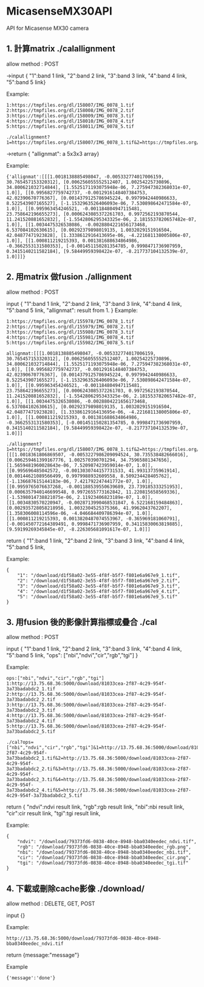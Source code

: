 # MicasenseMX30API
API for Micasense MX30 camera

## 1. 計算matrix ./calallignment

allow method : POST

->input  {  "1":band 1 link,
            "2":band 2 link,
            "3":band 3 link,
            "4":band 4 link,
            "5":band 5 link}

Example:
```
1:https://tmpfiles.org/dl/158007/IMG_0078_1.tif
2:https://tmpfiles.org/dl/158008/IMG_0078_2.tif
3:https://tmpfiles.org/dl/158009/IMG_0078_3.tif
4:https://tmpfiles.org/dl/158010/IMG_0078_4.tif
5:https://tmpfiles.org/dl/158011/IMG_0078_5.tif

./calallignment?1=https://tmpfiles.org/dl/158007/IMG_0078_1.tif&2=https://tmpfiles.org/dl/158008/IMG_0078_2.tif&3=https://tmpfiles.org/dl/158009/IMG_0078_3.tif&4=https://tmpfiles.org/dl/158010/IMG_0078_4.tif&5=https://tmpfiles.org/dl/158011/IMG_0078_5.tif
```
->return {  "allignmat": a 5x3x3 array}

Example:
```
{'allignmat':[[[1.0018138885498047, -0.005332774017006159, 30.765457153320312], [0.006256055552512407, 1.00254225730896, 34.800621032714844], [1.5525171193075948e-06, 7.275947382368031e-07, 1.0]], [[0.9956827759742737, -0.0012916148407384753, 42.02390670776367], [0.0014379125786945224, 0.9979942440986633, 8.522543907165527], [-1.1532963526406093e-06, 7.530898642471584e-07, 1.0]], [[0.995963454246521, -0.001184804947115481, 23.758642196655273], [0.0006243085372261703, 0.9972562193870544, 11.241520881652832], [-1.5542806295343325e-06, 2.1815537820657482e-07, 1.0]], [[1.0034475326538086, -0.0028804221656173468, 6.537084102630615], [0.00292379898019135, 1.0032029151916504, 42.04877471923828], [1.3338612916413695e-06, -4.221681138005806e-07, 1.0]], [[1.000811219215393, 0.001381688634864986, -0.3662553131580353], [-0.001451150281354785, 0.9998471736907959, 0.3415140211582184], [9.58449959398422e-07, -8.217737104132539e-07, 1.0]]]}
```
## 2. 用matrix 做fusion ./allignment

allow method : POST

input  {  "1":band 1 link,
            "2":band 2 link,
            "3":band 3 link,
            "4":band 4 link,
            "5":band 5 link,
            "allignmat": result from 1. }
Example:
```
1:https://tmpfiles.org/dl/155978/IMG_0078_1.tif
2:https://tmpfiles.org/dl/155979/IMG_0078_2.tif
3:https://tmpfiles.org/dl/155980/IMG_0078_3.tif
4:https://tmpfiles.org/dl/155981/IMG_0078_4.tif
5:https://tmpfiles.org/dl/155982/IMG_0078_5.tif

allignmat:[[[1.0018138885498047, -0.005332774017006159, 30.765457153320312], [0.006256055552512407, 1.00254225730896, 34.800621032714844], [1.5525171193075948e-06, 7.275947382368031e-07, 1.0]], [[0.9956827759742737, -0.0012916148407384753, 42.02390670776367], [0.0014379125786945224, 0.9979942440986633, 8.522543907165527], [-1.1532963526406093e-06, 7.530898642471584e-07, 1.0]], [[0.995963454246521, -0.001184804947115481, 23.758642196655273], [0.0006243085372261703, 0.9972562193870544, 11.241520881652832], [-1.5542806295343325e-06, 2.1815537820657482e-07, 1.0]], [[1.0034475326538086, -0.0028804221656173468, 6.537084102630615], [0.00292379898019135, 1.0032029151916504, 42.04877471923828], [1.3338612916413695e-06, -4.221681138005806e-07, 1.0]], [[1.000811219215393, 0.001381688634864986, -0.3662553131580353], [-0.001451150281354785, 0.9998471736907959, 0.3415140211582184], [9.58449959398422e-07, -8.217737104132539e-07, 1.0]]]

./allignment?1=https://tmpfiles.org/dl/158007/IMG_0078_1.tif&2=https://tmpfiles.org/dl/158008/IMG_0078_2.tif&3=https://tmpfiles.org/dl/158009/IMG_0078_3.tif&4=https://tmpfiles.org/dl/158010/IMG_0078_4.tif&5=https://tmpfiles.org/dl/158011/IMG_0078_5.tif&allignmat=[[[1.0018361806869507, -0.0053227986209094524, 30.735538482666016], [0.006259461399167776, 1.002570390701294, 34.75965881347656], [1.5659481960028643e-06, 7.520987423959014e-07, 1.0]], [[0.995696485042572, -0.0013030744157731533, 41.99313735961914], [0.00144621089566499, 0.9979988932609558, 8.509234428405762], [-1.136687615144183e-06, 7.421792247441772e-07, 1.0]], [[0.9959765076637268, -0.001188539550639689, 23.739185333251953], [0.0006357940146699548, 0.9972655773162842, 11.220815658569336], [-1.5398014738821075e-06, 2.11923406823189e-07, 1.0]], [[1.0034830570220947, -0.0028713990468531847, 6.522168159484863], [0.002935728058218956, 1.0032304525375366, 41.9962043762207], [1.358306008114596e-06, -4.046684409786394e-07, 1.0]], [[1.000811219215393, 0.0013820487074553967, -0.365969181060791], [-0.001450772164389491, 0.9998471736907959, 0.34115830063819885], [9.59199269345845e-07, -8.226305681091617e-07, 1.0]]]

```

return {  "1":band 1 link,
            "2":band 2 link,
            "3":band 3 link,
            "4":band 4 link,
            "5":band 5 link,

Example:
```
{
    "1": "/download/d1f58a02-3e55-4f8f-b5f7-f801e6a967e9_1.tif",
    "2": "/download/d1f58a02-3e55-4f8f-b5f7-f801e6a967e9_2.tif",
    "3": "/download/d1f58a02-3e55-4f8f-b5f7-f801e6a967e9_3.tif",
    "4": "/download/d1f58a02-3e55-4f8f-b5f7-f801e6a967e9_4.tif",
    "5": "/download/d1f58a02-3e55-4f8f-b5f7-f801e6a967e9_5.tif"
}
```

## 3. 用fusion 後的影像計算指標或疊合 ./cal

allow method : POST


input  {   "1":band 1 link,
            "2":band 2 link,
            "3":band 3 link,
            "4":band 4 link,
            "5":band 5 link,
            "ops": ["nbi","ndvi","cir","rgb","tgi"] }

Example:
```
ops:["nbi","ndvi","cir","rgb","tgi"]
1:http://13.75.68.36:5000/download/81033cea-2f87-4c29-954f-3a73badabdc2_1.tif
2:http://13.75.68.36:5000/download/81033cea-2f87-4c29-954f-3a73badabdc2_2.tif
3:http://13.75.68.36:5000/download/81033cea-2f87-4c29-954f-3a73badabdc2_3.tif
4:http://13.75.68.36:5000/download/81033cea-2f87-4c29-954f-3a73badabdc2_4.tif
5:http://13.75.68.36:5000/download/81033cea-2f87-4c29-954f-3a73badabdc2_5.tif

./cal?ops=["nbi","ndvi","cir","rgb","tgi"]&1=http://13.75.68.36:5000/download/81033cea-2f87-4c29-954f-3a73badabdc2_1.tif&2=http://13.75.68.36:5000/download/81033cea-2f87-4c29-954f-3a73badabdc2_2.tif&3=http://13.75.68.36:5000/download/81033cea-2f87-4c29-954f-3a73badabdc2_3.tif&4=http://13.75.68.36:5000/download/81033cea-2f87-4c29-954f-3a73badabdc2_4.tif&5=http://13.75.68.36:5000/download/81033cea-2f87-4c29-954f-3a73badabdc2_5.tif
```

return {   "ndvi":ndvi result link,
            "rgb":rgb result link,
            "nbi":nbi result link,
            "cir":cir result link,
            "tgi":tgi result link,

Example:
```
{
    "ndvi": "/download/79373fd6-0838-40ce-8948-bba0340eedec_ndvi.tif",
    "rgb": "/download/79373fd6-0838-40ce-8948-bba0340eedec_rgb.png",
    "nbi": "/download/79373fd6-0838-40ce-8948-bba0340eedec_nbi.tif",
    "cir": "/download/79373fd6-0838-40ce-8948-bba0340eedec_cir.png",
    "tgi": "/download/79373fd6-0838-40ce-8948-bba0340eedec_tgi.tif"
}
```

## 4. 下載或刪除cache影像 ./download/<filename>

allow method : DELETE, GET, POST

input {}

Example:
```
http://13.75.68.36:5000/download/79373fd6-0838-40ce-8948-bba0340eedec_ndvi.tif
```

return {message:"message"}

Example

```
{'message':'done'}
```


